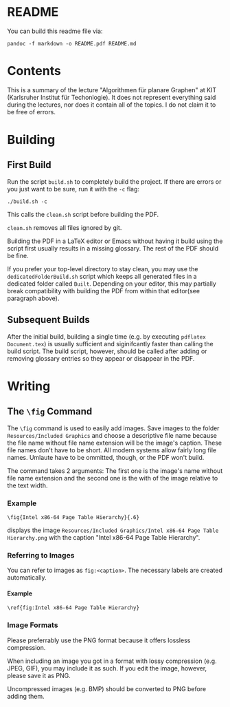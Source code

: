 # README
You can build this readme file via:

    pandoc -f markdown -o README.pdf README.md

# Contents
This is a summary of the lecture "Algorithmen für planare Graphen" at KIT (Karlsruher Institut für Techonlogie). It does not represent everything said during the lectures, nor does it contain all of the topics. I do not claim it to be free of errors.

# Building
## First Build
Run the script `build.sh` to completely build the project. If there are errors or you just want to be sure, run it with the `-c` flag:

    ./build.sh -c

This calls the `clean.sh` script before building the PDF.

`clean.sh` removes all files ignored by git.

Building the PDF in a LaTeX editor or Emacs without having it build using the script first usually results in a missing glossary. The rest of the PDF should be fine.

If you prefer your top-level directory to stay clean, you may use the `dedicatedFolderBuild.sh` script which keeps all generated files in a dedicated folder called `Built`. Depending on your editor, this may partially break compatibility with building the PDF from within that editor(see paragraph above).


## Subsequent Builds
After the initial build, building a single time (e.g. by executing `pdflatex Document.tex`) is usually sufficient and siginifcantly faster than calling the build script. The build script, however, should be called after adding or removing glossary entries so they appear or disappear in the PDF.


# Writing
## The `\fig` Command
The `\fig` command is used to easily add images. Save images to the folder `Resources/Included Graphics` and choose a descriptive file name because the file name without file name extension will be the image's caption. These file names don't have to be short. All modern systems allow fairly long file names. Umlaute have to be ommitted, though, or the PDF won't build.

The command takes 2 arguments: The first one is the image's name without file name extension and the second one is the with of the image relative to the text width.

### Example

    \fig{Intel x86-64 Page Table Hierarchy}{.6}

displays the image `Resources/Included Graphics/Intel x86-64 Page Table Hierarchy.png` with the caption "Intel x86-64 Page Table Hierarchy".

### Referring to Images
You can refer to images as `fig:<caption>`. The necessary labels are created automatically.

#### Example

    \ref{fig:Intel x86-64 Page Table Hierarchy}

### Image Formats
Please preferrably use the PNG format because it offers lossless compression.

When including an image you got in a format with lossy compression (e.g. JPEG, GIF), you may include it as such. If you edit the image, however, please save it as PNG.

Uncompressed images (e.g. BMP) should be converted to PNG before adding them.
